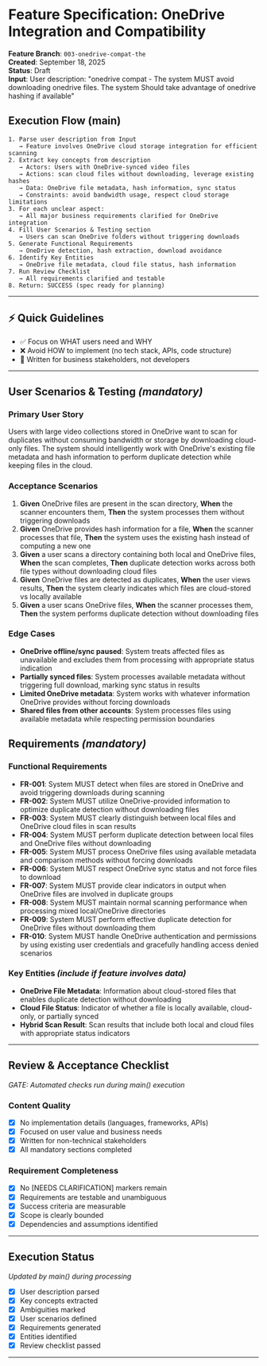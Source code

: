 # Feature Specification: OneDrive Integration and Compatibility

**Feature Branch**: `003-onedrive-compat-the`  
**Created**: September 18, 2025  
**Status**: Draft  
**Input**: User description: "onedrive compat - The system MUST avoid downloading onedrive files. The system Should take advantage of onedrive hashing if available"

## Execution Flow (main)
```
1. Parse user description from Input
   → Feature involves OneDrive cloud storage integration for efficient scanning
2. Extract key concepts from description
   → Actors: Users with OneDrive-synced video files
   → Actions: scan cloud files without downloading, leverage existing hashes
   → Data: OneDrive file metadata, hash information, sync status
   → Constraints: avoid bandwidth usage, respect cloud storage limitations
3. For each unclear aspect:
   → All major business requirements clarified for OneDrive integration
4. Fill User Scenarios & Testing section
   → Users can scan OneDrive folders without triggering downloads
5. Generate Functional Requirements
   → OneDrive detection, hash extraction, download avoidance
6. Identify Key Entities
   → OneDrive file metadata, cloud file status, hash information
7. Run Review Checklist
   → All requirements clarified and testable
8. Return: SUCCESS (spec ready for planning)
```

---

## ⚡ Quick Guidelines
- ✅ Focus on WHAT users need and WHY
- ❌ Avoid HOW to implement (no tech stack, APIs, code structure)
- 👥 Written for business stakeholders, not developers

---

## User Scenarios & Testing *(mandatory)*

### Primary User Story
Users with large video collections stored in OneDrive want to scan for duplicates without consuming bandwidth or storage by downloading cloud-only files. The system should intelligently work with OneDrive's existing file metadata and hash information to perform duplicate detection while keeping files in the cloud.

### Acceptance Scenarios
1. **Given** OneDrive files are present in the scan directory, **When** the scanner encounters them, **Then** the system processes them without triggering downloads
2. **Given** OneDrive provides hash information for a file, **When** the scanner processes that file, **Then** the system uses the existing hash instead of computing a new one
3. **Given** a user scans a directory containing both local and OneDrive files, **When** the scan completes, **Then** duplicate detection works across both file types without downloading cloud files
4. **Given** OneDrive files are detected as duplicates, **When** the user views results, **Then** the system clearly indicates which files are cloud-stored vs locally available
5. **Given** a user scans OneDrive files, **When** the scanner processes them, **Then** the system performs duplicate detection without downloading files

### Edge Cases
- **OneDrive offline/sync paused**: System treats affected files as unavailable and excludes them from processing with appropriate status indication
- **Partially synced files**: System processes available metadata without triggering full download, marking sync status in results
- **Limited OneDrive metadata**: System works with whatever information OneDrive provides without forcing downloads
- **Shared files from other accounts**: System processes files using available metadata while respecting permission boundaries

## Requirements *(mandatory)*

### Functional Requirements
- **FR-001**: System MUST detect when files are stored in OneDrive and avoid triggering downloads during scanning
- **FR-002**: System MUST utilize OneDrive-provided information to optimize duplicate detection without downloading files
- **FR-003**: System MUST clearly distinguish between local files and OneDrive cloud files in scan results
- **FR-004**: System MUST perform duplicate detection between local files and OneDrive files without downloading
- **FR-005**: System MUST process OneDrive files using available metadata and comparison methods without forcing downloads
- **FR-006**: System MUST respect OneDrive sync status and not force files to download
- **FR-007**: System MUST provide clear indicators in output when OneDrive files are involved in duplicate groups
- **FR-008**: System MUST maintain normal scanning performance when processing mixed local/OneDrive directories
- **FR-009**: System MUST perform effective duplicate detection for OneDrive files without downloading them
- **FR-010**: System MUST handle OneDrive authentication and permissions by using existing user credentials and gracefully handling access denied scenarios

### Key Entities *(include if feature involves data)*
- **OneDrive File Metadata**: Information about cloud-stored files that enables duplicate detection without downloading
- **Cloud File Status**: Indicator of whether a file is locally available, cloud-only, or partially synced
- **Hybrid Scan Result**: Scan results that include both local and cloud files with appropriate status indicators

---

## Review & Acceptance Checklist
*GATE: Automated checks run during main() execution*

### Content Quality
- [x] No implementation details (languages, frameworks, APIs)
- [x] Focused on user value and business needs
- [x] Written for non-technical stakeholders
- [x] All mandatory sections completed

### Requirement Completeness
- [x] No [NEEDS CLARIFICATION] markers remain
- [x] Requirements are testable and unambiguous  
- [x] Success criteria are measurable
- [x] Scope is clearly bounded
- [x] Dependencies and assumptions identified

---

## Execution Status
*Updated by main() during processing*

- [x] User description parsed
- [x] Key concepts extracted
- [x] Ambiguities marked
- [x] User scenarios defined
- [x] Requirements generated
- [x] Entities identified
- [x] Review checklist passed

---
